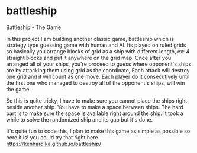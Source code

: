 # battleship
Battleship - The Game

In this project I am building another classic game, battleship which is strategy type guessing game with human and AI.
Its played on ruled grids so basically you arrange blocks of grid as a ship with different length, ex: 4 straight blocks and put it anywhere on the grid map.
Once after you arranged all of your ships, you're proceed to guess where opponent's ships are by attacking them using grid as the coordinate,
Each attack will destroy one grid and it will count as one move. Each player do it consecutively until the first one who managed to destroy all of the opponent's ships, will win the game

So this is quite tricky, I have to make sure you cannot place the ships right beside another ship. You have to make a space between ships.
The hard part is to make sure the space is available right around the ship. 
It took a while to solve the randomized ship and its gap but it's done.

It's quite fun to code this, I plan to make this game as simple as possible so here it is!
you could try that right here https://kenhardika.github.io/battleship/
